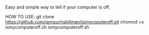 Easy and simple way to tell if your computer is off.







HOW TO USE:
git clone https://github.com/iamsuchskillman/ismycoputeroff.git
chomod +x ismycomputeroff.sh
ismycomputeroff.sh
